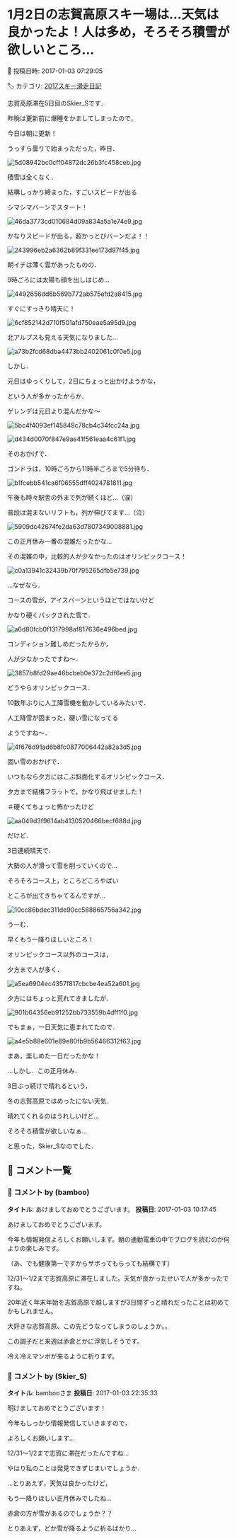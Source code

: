 # 1月2日の志賀高原スキー場は…天気は良かったよ！人は多め，そろそろ積雪が欲しいところ…

📅 投稿日時: 2017-01-03 07:29:05

🏷️ カテゴリ: [2017スキー滑走日記](c7d777cecfc91bdf0fa464ad62c6d49ab.md)

志賀高原滞在5日目のSkier_Sです．


昨晩は更新前に爆睡をかましてしまったので，


今日は朝に更新！





うっすら曇りで始まっただった，昨日．




![5d08942bc0cff04872dc26b3fc458ceb.jpg](images/5d08942bc0cff04872dc26b3fc458ceb.jpg)




積雪は全くなく．


結構しっかり締まった，すごいスピードが出る


シマシマバーンでスタート！




![46da3773cd010684d09a834a5a1e74e9.jpg](images/46da3773cd010684d09a834a5a1e74e9.jpg)




かなりスピードが出る，超かっとびバーンだよ！！




![243996eb2a6362b89f331ee173d97f45.jpg](images/243996eb2a6362b89f331ee173d97f45.jpg)







朝イチは薄く雲があったものの．


9時ごろには太陽も顔を出しはじめ…




![4492656dd6b569b772ab575efd2a8415.jpg](images/4492656dd6b569b772ab575efd2a8415.jpg)




すぐにすっきり晴天に！




![6cf852142d710f501afd750eae5a95d9.jpg](images/6cf852142d710f501afd750eae5a95d9.jpg)




北アルプスも見える天気になりました…




![a73b2fcd68dba4473bb2402061c0f0e5.jpg](images/a73b2fcd68dba4473bb2402061c0f0e5.jpg)







しかし．


元日はゆっくりして，2日にちょっと出かけようかな，


という人が多かったからか．


ゲレンデは元日より混んだかな～




![5bc4f4093ef145849c78cb4c34fcc24a.jpg](images/5bc4f4093ef145849c78cb4c34fcc24a.jpg)









![d434d0070f847e9ae41f561eaa4c61f1.jpg](images/d434d0070f847e9ae41f561eaa4c61f1.jpg)







そのおかげで．


ゴンドラは，10時ごろから11時半ごろまで5分待ち．




![b1fcebb541ca6f06555dff4024781811.jpg](images/b1fcebb541ca6f06555dff4024781811.jpg)




午後も時々駅舎の外まで列が続くほど…（涙）





普段は混まないリフトも，列が伸びてます…（泣）




![5909dc42674fe2da63d7807349008881.jpg](images/5909dc42674fe2da63d7807349008881.jpg)




この正月休み一番の混雑だったかな…





その混雑の中，比較的人が少なかったのはオリンピックコース！




![c0a13941c32439b70f795265dfb5e739.jpg](images/c0a13941c32439b70f795265dfb5e739.jpg)




…なぜなら．


コースの雪が，アイスバーンというほどではないけど


かなり硬くパックされた雪で．




![a6d80fcb0f1317998af817636e496bed.jpg](images/a6d80fcb0f1317998af817636e496bed.jpg)




コンディション難しめだったからか，


人が少なかったですね～．




![3857b8fd29ae46bcbeb0e372c2df6ee5.jpg](images/3857b8fd29ae46bcbeb0e372c2df6ee5.jpg)




どうやらオリンピックコース．


10数年ぶりに人工降雪機を動かしているみたいで．


人工降雪が固まった，硬い雪になってる


ようですね～．




![4f676d91ad6b8fc0877006442a82a3d5.jpg](images/4f676d91ad6b8fc0877006442a82a3d5.jpg)




固い雪のおかげで．


いつもなら夕方にはこぶ斜面化するオリンピックコース．


夕方まで結構フラットで，かなり飛ばせました！


＃硬くてちょっと怖かったけど




![aa049d3f9614ab4130520466becf688d.jpg](images/aa049d3f9614ab4130520466becf688d.jpg)







だけど．


3日連続晴天で．


大勢の人が滑って雪を削っていくので…


そろそろコース上，ところどころやばい


ところが出てきちゃてるんですが…




![10cc86bdec311de90cc588865756a342.jpg](images/10cc86bdec311de90cc588865756a342.jpg)




うーむ．


早くもう一降りほしいところ！





オリンピックコース以外のコースは，


夕方まで人が多く．




![a5ea6904ec4357f817cbcbe4ea52a601.jpg](images/a5ea6904ec4357f817cbcbe4ea52a601.jpg)




夕方にはちょっと荒れてきましたが．




![901b64356eb91252bb733559b4dff1f0.jpg](images/901b64356eb91252bb733559b4dff1f0.jpg)







でもまぁ，一日天気に恵まれてたので．




![a4e5b88e601e89e80fb9b56466312f63.jpg](images/a4e5b88e601e89e80fb9b56466312f63.jpg)




まあ，楽しめた一日だったかな！





…しかし．この正月休み．


3日ぶっ続けで晴れるという，


冬の志賀高原ではめったにない天気．


晴れてくれるのはうれしいけど…


そろそろ積雪が欲しいなぁ…


と思った，Skier_Sなのでした．

## 💬 コメント一覧

### 💬 コメント by (bamboo)
**タイトル**: あけましておめでとうございます。
**投稿日**: 2017-01-03 10:17:45

あけましておめでとうございます。

今年も情報発信よろしくお願いします。朝の通勤電車の中でブログを読むのが何よりの楽しみです。

（あ、でも健康第一ですからサボってもらっても結構です）



12/31～1/2まで志賀高原に滞在しました。天気が良かったせいで人が多かったですね。



20年近く年末年始を志賀高原で越しますが3日間ずっと晴れだったことは初めてかもしれません。

大好きな志賀高原、この先どうなってしまうのしょうか。。



この調子だと来週は赤倉とかに浮気しそうです。



冷え冷えマンボが来るように祈ります。

### 💬 コメント by (Skier_S)
**タイトル**: bambooさま
**投稿日**: 2017-01-03 22:35:33

明けましておめでとうございます！

今年もしっかり情報発信していきますので，

よろしくお願いします…



12/31～1/2まで志賀に滞在だったんですね…

やはり私のことは発見できずじまいでしょうか．



…とりあえず，天気は良かったけど，

もう一降りほしい正月休みでしたね…

赤倉の方が雪があるのでしょうか？？



とりあえず，どか雪が降るように祈るばかり…

